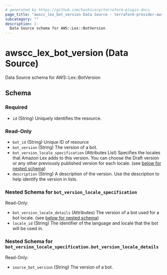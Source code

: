 ```yaml
---
# generated by https://github.com/hashicorp/terraform-plugin-docs
page_title: "awscc_lex_bot_version Data Source - terraform-provider-awscc"
subcategory: ""
description: |-
  Data Source schema for AWS::Lex::BotVersion
---
```


# awscc_lex_bot_version (Data Source)

Data Source schema for AWS::Lex::BotVersion



<!-- schema generated by tfplugindocs -->
## Schema

### Required

- `id` (String) Uniquely identifies the resource.

### Read-Only

- `bot_id` (String) Unique ID of resource
- `bot_version` (String) The version of a bot.
- `bot_version_locale_specification` (Attributes List) Specifies the locales that Amazon Lex adds to this version. You can choose the Draft version or any other previously published version for each locale. (see [below for nested schema](#nestedatt--bot_version_locale_specification))
- `description` (String) A description of the version. Use the description to help identify the version in lists.

<a id="nestedatt--bot_version_locale_specification"></a>
### Nested Schema for `bot_version_locale_specification`

Read-Only:

- `bot_version_locale_details` (Attributes) The version of a bot used for a bot locale. (see [below for nested schema](#nestedatt--bot_version_locale_specification--bot_version_locale_details))
- `locale_id` (String) The identifier of the language and locale that the bot will be used in.

<a id="nestedatt--bot_version_locale_specification--bot_version_locale_details"></a>
### Nested Schema for `bot_version_locale_specification.bot_version_locale_details`

Read-Only:

- `source_bot_version` (String) The version of a bot.
